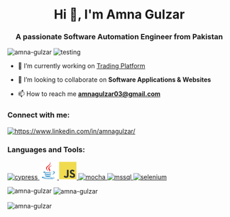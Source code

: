 <h1 align="center">Hi 👋, I'm Amna Gulzar</h1>
<h3 align="center">A passionate Software Automation Engineer from Pakistan</h3>

<img align="right" alt="testing" width="400" src="https://www.google.com/url?sa=i&url=https%3A%2F%2Fgithub.com%2Fcypress-io%2Fcypress%2Fissues%2F3817&psig=AOvVaw3m8_B6rUHjbantPVdkN8to&ust=1732950555076000&source=images&cd=vfe&opi=89978449&ved=0CBMQjRxqFwoTCJCTq4T-gIoDFQAAAAAdAAAAABAQ">

<p align="left"> <img src="https://komarev.com/ghpvc/?username=amna-gulzar&label=Profile%20views&color=0e75b6&style=flat" alt="amna-gulzar" /> </p>

- 🔭 I’m currently working on [Trading Platform](www.myfreedom.ae)

- 👯 I’m looking to collaborate on **Software Applications & Websites**

- 📫 How to reach me **amnagulzar03@gmail.com**

<h3 align="left">Connect with me:</h3>
<p align="left">
<a href="https://linkedin.com/in/https://www.linkedin.com/in/amnagulzar/" target="blank"><img align="center" src="https://raw.githubusercontent.com/rahuldkjain/github-profile-readme-generator/master/src/images/icons/Social/linked-in-alt.svg" alt="https://www.linkedin.com/in/amnagulzar/" height="30" width="40" /></a>
</p>

<h3 align="left">Languages and Tools:</h3>
<p align="left"> <a href="https://www.cypress.io" target="_blank" rel="noreferrer"> <img src="https://raw.githubusercontent.com/simple-icons/simple-icons/6e46ec1fc23b60c8fd0d2f2ff46db82e16dbd75f/icons/cypress.svg" alt="cypress" width="40" height="40"/> </a> <a href="https://www.java.com" target="_blank" rel="noreferrer"> <img src="https://raw.githubusercontent.com/devicons/devicon/master/icons/java/java-original.svg" alt="java" width="40" height="40"/> </a> <a href="https://developer.mozilla.org/en-US/docs/Web/JavaScript" target="_blank" rel="noreferrer"> <img src="https://raw.githubusercontent.com/devicons/devicon/master/icons/javascript/javascript-original.svg" alt="javascript" width="40" height="40"/> </a> <a href="https://mochajs.org" target="_blank" rel="noreferrer"> <img src="https://www.vectorlogo.zone/logos/mochajs/mochajs-icon.svg" alt="mocha" width="40" height="40"/> </a> <a href="https://www.microsoft.com/en-us/sql-server" target="_blank" rel="noreferrer"> <img src="https://www.svgrepo.com/show/303229/microsoft-sql-server-logo.svg" alt="mssql" width="40" height="40"/> </a> <a href="https://www.selenium.dev" target="_blank" rel="noreferrer"> <img src="https://raw.githubusercontent.com/detain/svg-logos/780f25886640cef088af994181646db2f6b1a3f8/svg/selenium-logo.svg" alt="selenium" width="40" height="40"/> </a> </p>

<p><img align="left" src="https://github-readme-stats.vercel.app/api/top-langs?username=amna-gulzar&show_icons=true&locale=en&layout=compact" alt="amna-gulzar" /></p>

<p>&nbsp;<img align="center" src="https://github-readme-stats.vercel.app/api?username=amna-gulzar&show_icons=true&locale=en" alt="amna-gulzar" /></p>

<p><img align="center" src="https://github-readme-streak-stats.herokuapp.com/?user=amna-gulzar&" alt="amna-gulzar" /></p>
